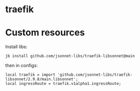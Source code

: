 # traefik

# Custom resources

Install libs:
```
jb install github.com/jsonnet-libs/traefik-libsonnet@main
```

then in configs:
```
local traefik = import 'github.com/jsonnet-libs/traefik-libsonnet/2.9.8/main.libsonnet';
local ingressRoute = traefik.v1alpha1.ingressRoute;
```
